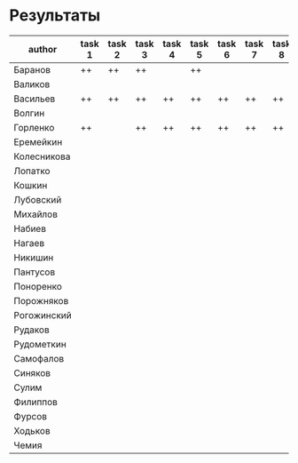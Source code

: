 # Результаты

|author|task 1|task 2|task 3|task 4|task 5|task 6|task 7|task 8|additional|
|---|---|---|---|---|---|---|---|---|---|
|Баранов|++|++|++|   |++|   |   |   |   |
|Валиков|   |   |   |   |   |   |   |   |   |
|Васильев|++|++|++|++|++|++|++|++|+|
|Волгин|   |   |   |   |   |   |   |   |   |
|Горленко|++|   |++|++|++|++|++|++|   |
|Еремейкин|   |   |   |   |   |   |   |   |   |
|Колесникова|   |   |   |   |   |   |   |   |   |
|Лопатко|   |   |   |   |   |   |   |   |   |
|Кошкин|   |   |   |   |   |   |   |   |   |
|Лубовский|   |   |   |   |   |   |   |   |   |
|Михайлов|   |   |   |   |   |   |   |   |+|
|Набиев|   |   |   |   |   |   |   |   |   |
|Нагаев|   |   |   |   |   |   |   |   |   |
|Никишин|   |   |   |   |   |   |   |   |   |
|Пантусов|   |   |   |   |   |   |   |   |   |
|Поноренко|   |   |   |   |   |   |   |   |   |
|Порожняков|   |   |   |   |   |   |   |   |   |
|Рогожинский|   |   |   |   |   |   |   |   |   |
|Рудаков|   |   |   |   |   |   |   |   |   |
|Рудометкин|   |   |   |   |   |   |   |   |   |
|Самофалов|   |   |   |   |   |   |   |   |   |
|Синяков|   |   |   |   |   |   |   |   |   |
|Сулим|   |   |   |   |   |   |   |   |   |
|Филиппов|   |   |   |   |   |   |   |   |   |
|Фурсов|   |   |   |   |   |   |   |   |   |
|Ходьков|   |   |   |   |   |   |   |   |   |
|Чемия|   |   |   |   |   |   |   |   |   |
